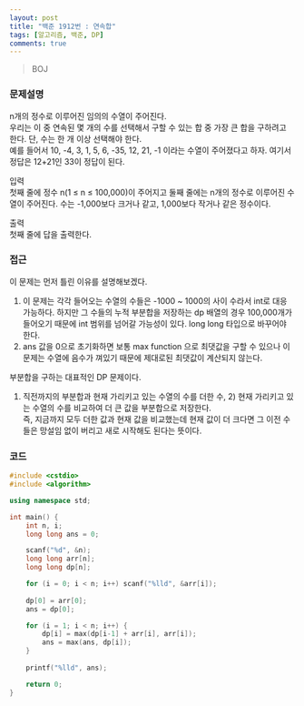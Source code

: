 ```yaml
---
layout: post
title: "백준 1912번 : 연속합"
tags: [알고리즘, 백준, DP]
comments: true
---
```


> BOJ  

### 문제설명  
n개의 정수로 이루어진 임의의 수열이 주어진다.  
우리는 이 중 연속된 몇 개의 수를 선택해서 구할 수 있는 합 중 가장 큰 합을 구하려고 한다. 단, 수는 한 개 이상 선택해야 한다.  
예를 들어서 10, -4, 3, 1, 5, 6, -35, 12, 21, -1 이라는 수열이 주어졌다고 하자. 여기서 정답은 12+21인 33이 정답이 된다.  

입력  
첫째 줄에 정수 n(1 ≤ n ≤ 100,000)이 주어지고 둘째 줄에는 n개의 정수로 이루어진 수열이 주어진다. 수는 -1,000보다 크거나 같고, 1,000보다 작거나 같은 정수이다.  

출력  
첫째 줄에 답을 출력한다.  

### 접근  
이 문제는 먼저 틀린 이유를 설명해보겠다.  
1. 이 문제는 각각 들어오는 수열의 수들은 -1000 ~ 1000의 사이 수라서 int로 대응 가능하다. 하지만 그 수들의 누적 부분합을 저장하는 dp 배열의 경우 100,000개가 들어오기 때문에 int 범위를 넘어갈 가능성이 있다. long long 타입으로 바꾸어야 한다.  
2. ans 값을 0으로 초기화하면 보통 max function 으로 최댓값을 구할 수 있으나 이 문제는 수열에 음수가 껴있기 때문에 제대로된 최댓값이 계산되지 않는다.  

부분합을 구하는 대표적인 DP 문제이다.  
1) 직전까지의 부분합과 현재 가리키고 있는 수열의 수를 더한 수, 2) 현재 가리키고 있는 수열의 수를 비교하여 더 큰 값을 부분합으로 저장한다.  
즉, 지금까지 모두 더한 값과 현재 값을 비교했는데 현재 값이 더 크다면 그 이전 수들은 망설임 없이 버리고 새로 시작해도 된다는 뜻이다.  

### 코드  
~~~c++
#include <cstdio>
#include <algorithm>

using namespace std;

int main() {
    int n, i;
    long long ans = 0;

    scanf("%d", &n);
    long long arr[n];
    long long dp[n];

    for (i = 0; i < n; i++) scanf("%lld", &arr[i]);
    
    dp[0] = arr[0];
    ans = dp[0];

    for (i = 1; i < n; i++) {
        dp[i] = max(dp[i-1] + arr[i], arr[i]);
        ans = max(ans, dp[i]);
    }
    
    printf("%lld", ans);

    return 0;
}
~~~